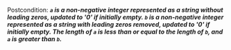 Postcondition: ***`a` is a non-negative integer represented as a string without leading zeros, updated to '0' if initially empty. `b` is a non-negative integer represented as a string with leading zeros removed, updated to '0' if initially empty. The length of `a` is less than or equal to the length of `b`, and `a` is greater than `b`.***
